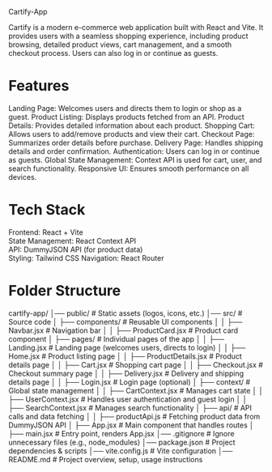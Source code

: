   Cartify-App

Cartify is a modern e-commerce web application built with React and Vite. It provides users with a seamless shopping experience, including product browsing, detailed product views, cart management, and a smooth checkout process. Users can also log in or continue as guests.


# Features
Landing Page: Welcomes users and directs them to login or shop as a guest.
Product Listing: Displays products fetched from an API.
Product Details: Provides detailed information about each product.
Shopping Cart: Allows users to add/remove products and view their cart.
Checkout Page: Summarizes order details before purchase.
Delivery Page: Handles shipping details and order confirmation.
Authentication: Users can log in or continue as guests.
Global State Management: Context API is used for cart, user, and search functionality.
Responsive UI: Ensures smooth performance on all devices.


# Tech Stack

Frontend: React + Vite  
State Management: React Context API  
API: DummyJSON API (for product data)  
Styling: Tailwind CSS 
Navigation: React Router 

 # Folder Structure

cartify-app/
│── public/                     # Static assets (logos, icons, etc.)
│── src/                        # Source code
│   ├── components/             # Reusable UI components
│   │   ├── Navbar.jsx          # Navigation bar
│   │   ├── ProductCard.jsx     # Product card component
│   ├── pages/                  # Individual pages of the app
│   │   ├── Landing.jsx         # Landing page (welcomes users, directs to login)
│   │   ├── Home.jsx            # Product listing page
│   │   ├── ProductDetails.jsx  # Product details page
│   │   ├── Cart.jsx            # Shopping cart page
│   │   ├── Checkout.jsx        # Checkout summary page
│   │   ├── Delivery.jsx        # Delivery and shipping details page
│   │   ├── Login.jsx           # Login page (optional)
│   ├── context/                # Global state management
│   │   ├── CartContext.jsx     # Manages cart state
│   │   ├── UserContext.jsx     # Handles user authentication and guest login
│   │   ├── SearchContext.jsx   # Manages search functionality
│   ├── api/                    # API calls and data fetching
│   │   ├── productApi.js       # Fetching product data from DummyJSON API
│   ├── App.jsx                 # Main component that handles routes
│   ├── main.jsx                # Entry point, renders App.jsx
│── .gitignore                  # Ignore unnecessary files (e.g., node_modules)
│── package.json                # Project dependencies & scripts
│── vite.config.js              # Vite configuration
│── README.md                   # Project overview, setup, usage instructions